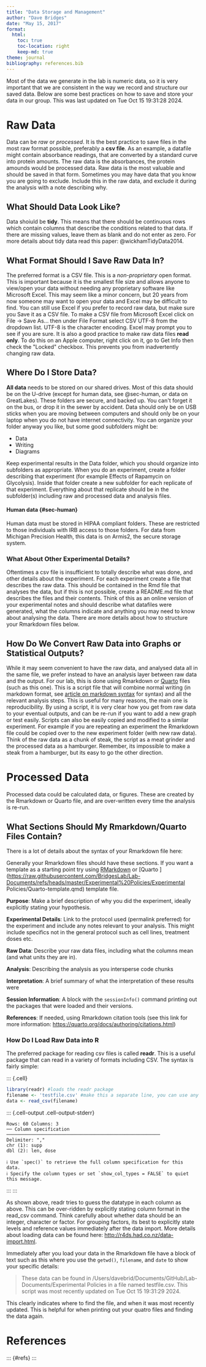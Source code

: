 ```yaml
---
title: "Data Storage and Management"
author: "Dave Bridges"
date: "May 15, 2017"
format: 
  html:
    toc: true
    toc-location: right
    keep-md: true
theme: journal
bibliography: references.bib    
---
```







Most of the data we generate in the lab is numeric data, so it is very important that we are consistent in the way we record and structure our saved data.
Below are some best practices on how to save and store your data in our group.  This was last updated on Tue Oct 15 19:31:28 2024.

# Raw Data

Data can be *raw* or *processed*.  It is the best practice to save files in the most raw format possible, preferably a **csv file**.  As an example, a datafile might contain absorbance readings, that are converted by a standard curve into protein amounts.  The raw data is the absorbances, the protein amounds would be processed data.  Raw data is the most valuable and should be saved in that form.  Sometimes you may have data that you know you are going to exclude.  Include this in the raw data, and exclude it during the analysis with a note describing why.

## What Should Data Look Like?

Data shoiuld be **tidy**.  This means that there should be continuous rows which contain columns that describe the conditions related to that data.  If there are missing values, leave them as blank and do not enter as zero.  For more details about tidy data read this paper: @wickhamTidyData2014.  

## What Format Should I Save Raw Data In?

The preferred format is a CSV file.  This is a *non-proprietary* open format.  This is important because it is the smallest file size and allows anyone to view/open your data without needing any proprietary software like Microsoft Excel.  This may seem like a minor concern, but 20 years from now someone may want to open your data and Excel may be difficult to find.  You can still use Excel if you prefer to record raw data, but make sure you Save it as a CSV file.  To make a CSV file from Microsoft Excel click on File -> Save As... then under File Format select CSV UTF-8 from the dropdown list.  UTF-8 is the character encoding.  Excel may prompt you to see if you are sure.  It is also a good practice to make raw data files **read only**.  To do this on an Apple computer, right click on it, go to Get Info then check the "Locked" checkbox.  This prevents you from inadvertently changing raw data.

## Where Do I Store Data?

**All data** needs to be stored on our shared drives. Most of this data should be on the U-drive (except for human data, see @sec-human, or data on GreatLakes).  These folders are secure, and backed up.  You can't forget it on the bus, or drop it in the sewer by accident.  Data should only be on USB sticks when you are moving between computers and should only be on your laptop when you do not have internet connectivity.  You can organize your folder anyway you like, but some good subfolders might be:

* Data
* Writing
* Diagrams

Keep experimental results in the Data folder, which you should organize into subfolders as appropriate.  When you do an experiment, create a folder describing that experiment (for example Effects of Rapamycin on Glycolysis).  Inside that folder create a new subfolder for each replicate of that experiment.  Everything about that replicate should be in the subfolder(s) including raw and processed data and analysis files.

#### Human data {#sec-human} 

Human data must be stored in HIPAA compliant folders.  These are restricted to those individuals with IRB access to those folders.  For data from Michigan Precision Health, this data is on Armis2, the secure storage system.  

### What About Other Experimental Details?

Oftentimes a csv file is insufficient to totally describe what was done, and other details about the experiment.  For each experiment create a file that describes the raw data.  This should be contained in the  Rmd file that analyses the data, but if this is not possible, create a README.md file that describes the files and their contents.  Think of this as an online version of your experimental notes and should describe what datafiles were generated, what the columns indicate and anything you may need to know about analysing the data. There are more details about how to structure your Rmarkdown files below.

## How Do We Convert Raw Data into Graphs or Statistical Outputs?

While it may seem convenient to have the raw data, and analysed data all in the same file, we prefer instead to have an analysis layer between raw data and the output.  For our lab, this is done using Rmarkdown or [Quarto](https://quarto.org/docs/computations/r.html) files (such as this one).  This is a script file that will combine normal writing (in markdown format, see [article on markdown syntax](https://daringfireball.net/projects/markdown/syntax) for syntax) and all the relevant analysis steps.  This is useful for many reasons, the main one is reproducibility.  By using a script, it is very clear how you get from raw data to your eventual outputs, and can be re-run if you want to add a new graph or test easily.  Scripts can also be easily copied and modified to a similar experiment.  For example if you are repeating an experiment the Rmarkdown file could be copied over to the new experiment folder (with new raw data).  Think of the raw data as a chunk of steak, the script as a meat grinder and the processed data as a hamburger.  Remember, its impossible to make a steak from a hamburger, but its easy to go the other direction.

# Processed Data

Processed data could be calculated data, or figures.  These are created by the Rmarkdown or Quarto file, and are over-written every time the analysis is re-run.

## What Sections Should My Rmarkdown/Quarto Files Contain?

There is a lot of details about the syntax of your Rmarkdown file here: 

Generally your Rmarkdown files should have these sections.  If you want a template as a starting point try using [RMarkdown](https://raw.githubusercontent.com/BridgesLab/Lab-Documents/refs/heads/master/Experimental%20Policies/Rmarkdown-template.Rmd) or [Quarto ](https://raw.githubusercontent.com/BridgesLab/Lab-Documents/refs/heads/master/Experimental%20Policies/Experimental Policies/Quarto-template.qmd) template file.

**Purpose**: Make a brief description of why you did the experiment, ideally explicitly stating your hypothesis.

**Experimental Details**: Link to the protocol used (permalink preferred) for the experiment and include any notes relevant to your analysis.  This might include specifics not in the general protocol such as cell lines, treatment doses etc.

**Raw Data**: Describe your raw data files, including what the columns mean (and what units they are in).

**Analysis**: Describing the analysis as you intersperse code chunks

**Interpretation**: A brief summary of what the interpretation of these results were

**Session Information**: A block with the `sessionInfo()` command printing out the packages that were loaded and their versions. 

**References**: If needed, using Rmarkdown citation tools (see this link for more information: https://quarto.org/docs/authoring/citations.html)

### How Do I Load Raw Data into R

The preferred package for reading csv files is called **readr**.  This is a useful package that can read in a variety of formats including CSV.  The syntax is fairly simple:



::: {.cell}

```{.r .cell-code}
library(readr) #loads the readr package
filename <- 'testfile.csv' #make this a separate line, you can use any variable you want
data <- read_csv(filename)
```

::: {.cell-output .cell-output-stderr}

```
Rows: 60 Columns: 3
── Column specification ────────────────────────────────────────────────────────
Delimiter: ","
chr (1): supp
dbl (2): len, dose

ℹ Use `spec()` to retrieve the full column specification for this data.
ℹ Specify the column types or set `show_col_types = FALSE` to quiet this message.
```


:::
:::



As shown above, readr tries to guess the datatype in each column as above.  This can be over-ridden by explicitly stating column format in the read_csv command.  Think carefully about whether data should be an integer, character or factor.  For grouping factors, its best to explicitly state levels and reference values immediately after the data import.  More details about loading data can be found here: http://r4ds.had.co.nz/data-import.html.

Immediately after you load your data in the Rmarkdown file have a block of text such as this where you use the `getwd()`, `filename`, and `date` to show your specific details:

>These data can be found in /Users/davebrid/Documents/GitHub/Lab-Documents/Experimental Policies in a file named testfile.csv.  This script was most recently updated on Tue Oct 15 19:31:29 2024.

This clearly indicates where to find the file, and when it was most recently updated.  This is helpful for when printing out your quatro files and finding the data again.

# References


::: {#refs}
:::
